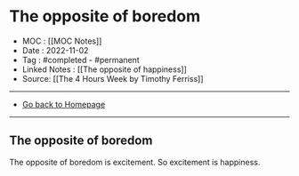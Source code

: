 # The opposite of boredom
- MOC : [[MOC Notes]]
- Date : 2022-11-02
- Tag : #completed - #permanent 
- Linked Notes : [[The opposite of happiness]]
- Source: [[The 4 Hours Week by Timothy Ferriss]]
-------------------
- [Go back to Homepage](https://misudashi.ga/)
-----

## The opposite of boredom

The opposite of boredom is excitement. So excitement is happiness.